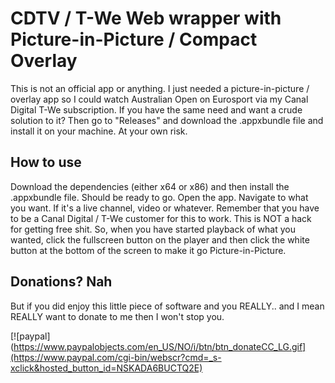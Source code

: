 # CDTV / T-We Web wrapper with Picture-in-Picture / Compact Overlay

This is not an official app or anything. I just needed a picture-in-picture / overlay app so I could watch Australian Open on Eurosport via my Canal Digital T-We subscription. If you have the same need and want a crude solution to it? Then go to "Releases" and download the .appxbundle file and install it on your machine. At your own risk.

## How to use

Download the dependencies (either x64 or x86) and then install the .appxbundle file. Should be ready to go. Open the app. Navigate to what you want. If it's a live channel, video or whatever. Remember that you have to be a Canal Digital / T-We customer for this to work. This is NOT a hack for getting free shit. So, when you have started playback of what you wanted, click the fullscreen button on the player and then click the white button at the bottom of the screen to make it go Picture-in-Picture.

## Donations? Nah

But if you did enjoy this little piece of software and you REALLY.. and I mean REALLY want to donate to me then I won't stop you. 

[![paypal](https://www.paypalobjects.com/en_US/NO/i/btn/btn_donateCC_LG.gif](https://www.paypal.com/cgi-bin/webscr?cmd=_s-xclick&hosted_button_id=NSKADA6BUCTQ2E)


